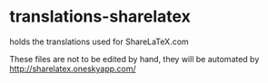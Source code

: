translations-sharelatex
=======================

holds the translations used for ShareLaTeX.com


These files are not to be edited by hand, they will be automated by http://sharelatex.oneskyapp.com/

